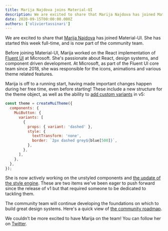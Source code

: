 ```yaml
---
title: Marija Najdova joins Material-UI
description: We are excited to share that Marija Najdova has joined Material-UI. She has started this week full-time and is now part of the community team.
date: 2020-09-15T00:00:00.000Z
authors: ['oliviertassinari']
---
```


We are excited to share that [Marija Najdova](https://twitter.com/marijanajdova) has joined Material-UI. She has started this week full-time, and is now part of the community team.

Before joining Material-UI, Marija worked on the React implementation of [Fluent UI](https://www.microsoft.com/design/fluent/) at Microsoft. She's passionate about React, design systems, and component driven development. At Microsoft, as part of the Fluent UI core team since 2018, she was responsible for the icons, animations and various theme related features.

Marija is off to a running start, having made important changes happen during her free time, even before starting! These include a new structure for the theme object, as well as the ability to [add custom variants](https://next.material-ui.com/customization/components/#adding-new-component-variants) in v5:

```jsx
const theme = createMuiTheme({
  components: {
    MuiButton: {
      variants: [
        {
          props: { variant: 'dashed' },
          style: {
            textTransform: 'none',
            border: `2px dashed grey${blue[500]}`,
          },
        },
      ],
    },
  },
});
```

She is now actively working on the unstyled components and [the update of the style engine](https://github.com/mui-org/material-ui/issues/22342). These are two items we've been eager to push forward since the release of v1 but that required someone to be dedicated to tackling them.

The community team will continue developing the foundations on which to build great design systems. Here's a quick view of [the community roadmap](https://github.com/mui-org/material-ui/projects/25).

We couldn’t be more excited to have Marija on the team! You can follow her on [Twitter](https://twitter.com/marijanajdova).
